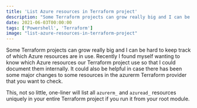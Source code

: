 ```yaml
---
title: 'List Azure resources in Terraform project'
description: "Some Terraform projects can grow really big and I can be hard to keep track of which Azure resources are in use. Recently I found myself wanting to know which Azure resources our Terraform project use so that I could document them internally. It could also be helpful in case there has been some major changes to some resources in the azurerm Terraform provider that you want to check."
date: 2021-06-03T00:00:00
tags: ['Powershell', 'Terraform']
image: "list-azure-resources-in-terraform-project"
---
```


Some Terraform projects can grow really big and I can be hard to keep track of which Azure resources are in use. Recently I found myself wanting to know which Azure resources our Terraform project use so that I could document them internally. It could also be helpful in case there has been some major changes to some resources in the azurerm Terraform provider that you want to check.

This, not so little, one-liner will list all `azurerm_` and `azuread_` resources uniquely in your entire Terraform project if you run it from your root module.

<script src="https://gist.github.com/madsaune/943f2124375625700f00dbe2f150c28b.js"></script>
